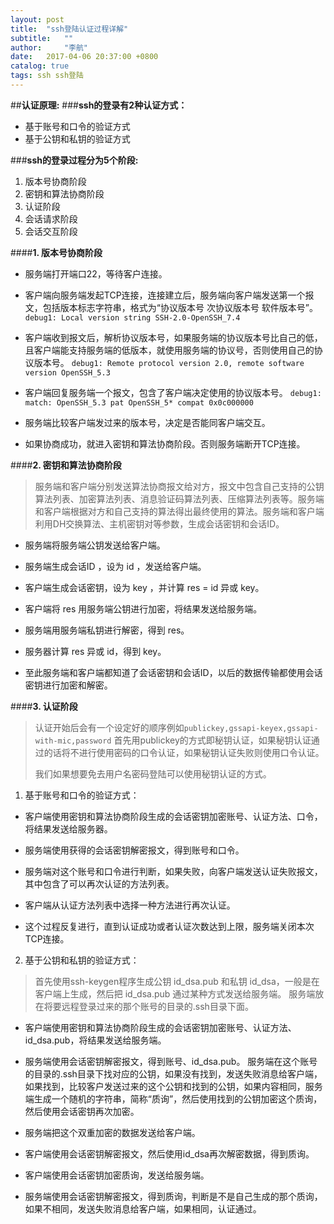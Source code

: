 ```yaml
---
layout: post
title:  "ssh登陆认证过程详解"
subtitle:   ""
author:     "李航"
date:   2017-04-06 20:37:00 +0800
catalog: true
tags: ssh ssh登陆
---
```

##**认证原理:**
###**ssh的登录有2种认证方式：**
 - 基于账号和口令的验证方式 
 -  基于公钥和私钥的验证方式
 
###**ssh的登录过程分为5个阶段:**
1. 版本号协商阶段
2. 密钥和算法协商阶段
3. 认证阶段
4. 会话请求阶段
5. 会话交互阶段

####**1. 版本号协商阶段**
* 服务端打开端口22，等待客户连接。

* 客户端向服务端发起TCP连接，连接建立后，服务端向客户端发送第一个报文，包括版本标志字符串，格式为“协议版本号 次协议版本号 软件版本号”。
	`debug1: Local version string SSH-2.0-OpenSSH_7.4`

* 客户端收到报文后，解析协议版本号，如果服务端的协议版本号比自己的低，且客户端能支持服务端的低版本，就使用服务端的协议号，否则使用自己的协议版本号。
`debug1: Remote protocol version 2.0, remote software version OpenSSH_5.3`

* 客户端回复服务端一个报文，包含了客户端决定使用的协议版本号。
`debug1: match: OpenSSH_5.3 pat OpenSSH_5* compat 0x0c000000`

* 服务端比较客户端发过来的版本号，决定是否能同客户端交互。
* 如果协商成功，就进入密钥和算法协商阶段。否则服务端断开TCP连接。

####**2. 密钥和算法协商阶段**

> 服务端和客户端分别发送算法协商报文给对方，报文中包含自己支持的公钥算法列表、加密算法列表、消息验证码算法列表、压缩算法列表等。服务端和客户端根据对方和自己支持的算法得出最终使用的算法。服务端和客户端利用DH交换算法、主机密钥对等参数，生成会话密钥和会话ID。

* 服务端将服务端公钥发送给客户端。

* 服务端生成会话ID ，设为 id ，发送给客户端。

* 客户端生成会话密钥，设为 key ，并计算 res = id 异或 key。

* 客户端将 res 用服务端公钥进行加密，将结果发送给服务端。

* 服务端用服务端私钥进行解密，得到 res。

* 服务器计算 res 异或 id，得到 key。

*  至此服务端和客户端都知道了会话密钥和会话ID，以后的数据传输都使用会话密钥进行加密和解密。

####**3. 认证阶段**

> 认证开始后会有一个设定好的顺序例如`publickey,gssapi-keyex,gssapi-with-mic,password` 首先用publickey的方式即秘钥认证，如果秘钥认证通过的话将不进行使用密码的口令认证，如果秘钥认证失败则使用口令认证。
>
>我们如果想要免去用户名密码登陆可以使用秘钥认证的方式。


1. 基于账号和口令的验证方式：
* 客户端使用密钥和算法协商阶段生成的会话密钥加密账号、认证方法、口令，将结果发送给服务器。

* 服务端使用获得的会话密钥解密报文，得到账号和口令。

* 服务端对这个账号和口令进行判断，如果失败，向客户端发送认证失败报文，其中包含了可以再次认证的方法列表。

* 客户端从认证方法列表中选择一种方法进行再次认证。

*  这个过程反复进行，直到认证成功或者认证次数达到上限，服务端关闭本次TCP连接。

2. 基于公钥和私钥的验证方式：

> 首先使用ssh-keygen程序生成公钥 id_dsa.pub 和私钥 id_dsa，一般是在客户端上生成，然后把 id_dsa.pub 通过某种方式发送给服务端。 服务端放在将要远程登录过来的那个账号的目录的.ssh目录下面。

* 客户端使用密钥和算法协商阶段生成的会话密钥加密账号、认证方法、id_dsa.pub，将结果发送给服务端。

* 服务端使用会话密钥解密报文，得到账号、id_dsa.pub。    服务端在这个账号的目录的.ssh目录下找对应的公钥，如果没有找到，发送失败消息给客户端，如果找到，比较客户发送过来的这个公钥和找到的公钥，如果内容相同，服务端生成一个随机的字符串，简称“质询”，然后使用找到的公钥加密这个质询，然后使用会话密钥再次加密。

* 服务端把这个双重加密的数据发送给客户端。

* 客户端使用会话密钥解密报文，然后使用id_dsa再次解密数据，得到质询。

* 客户端使用会话密钥加密质询，发送给服务端。

* 服务端使用会话密钥解密报文，得到质询，判断是不是自己生成的那个质询，如果不相同，发送失败消息给客户端，如果相同，认证通过。
